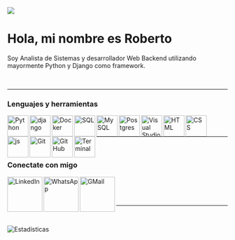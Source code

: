 ![](https://media-exp1.licdn.com/dms/image/C4D16AQGEp949eGs8JA/profile-displaybackgroundimage-shrink_200_800/0/1606527031253?e=1639612800&v=beta&t=Kd2ClQD3ShwXr87KVQyFCPZD7vY2lEN9JT7PdpyQck4)

# Hola, mi nombre es Roberto

Soy Analista de Sistemas y desarrollador Web Backend utilizando mayormente Python y Django como framework.

</br><hr>

### Lenguajes y herramientas
<img align="left" alt="Python" width="48px" src="https://cdn.icon-icons.com/icons2/2699/PNG/512/python_vertical_logo_icon_168039.png" />
<img align="left" alt="django" width="48px" src="https://cdn.icon-icons.com/icons2/2415/PNG/512/django_plain_logo_icon_146558.png" />

<img align="left" alt="Docker" width="48px" src="https://cdn.icon-icons.com/icons2/2415/PNG/512/docker_original_wordmark_logo_icon_146557.png" />

<img align="left" alt="SQL" width="48px" src="https://cdn.icon-icons.com/icons2/2236/PNG/512/file_sql_format_type_icon_134681.png" />
<img align="left" alt="MySQL" width="48px" src="https://cdn.icon-icons.com/icons2/2415/PNG/512/mysql_original_wordmark_logo_icon_146417.png" />
<img align="left" alt="Postgres" width="48px" src="https://cdn.icon-icons.com/icons2/2699/PNG/512/postgresql_vertical_logo_icon_168900.png" />

<img align="left" alt="Visual Studio Code" width="48px" src="https://cdn.icon-icons.com/icons2/2107/PNG/512/file_type_vscode_icon_130084.png" /> 
<img align="left" alt="HTML" width="48px" src="https://cdn.icon-icons.com/icons2/1098/PNG/512/1485481300-38_78657.png" /> 
<img align="left" alt="CSS" width="48px" src="https://cdn.icon-icons.com/icons2/1098/PNG/512/1485481352-26_78627.png" /> 
<img align="left" alt="js" width="48px" src="https://cdn.icon-icons.com/icons2/2699/PNG/512/javascript_vertical_logo_icon_168606.png" /> 

<img align="left" alt="Git" width="48px" src="https://cdn.icon-icons.com/icons2/2415/PNG/512/git_original_wordmark_logo_icon_146510.png" />
<img align="left" alt="GitHub" width="48px" src="https://cdn.icon-icons.com/icons2/2415/PNG/512/github_original_wordmark_logo_icon_146506.png" />

<img align="left" alt="Terminal" width="48px" src="https://cdn.icon-icons.com/icons2/2148/PNG/512/terminal_icon_131942.png" />

</br></br><hr></br>

### Conectate con migo
[<img align="left" alt="LinkedIn" width="80px" src="https://cdn.icon-icons.com/icons2/805/PNG/512/linkedin_icon-icons.com_65929.png" />](https://ar.linkedin.com/in/robertowest)
[<img align="left" alt="WhatsApp" width="80px" src="https://cdn.icon-icons.com/icons2/373/PNG/256/Whatsapp_37229.png" />](https://api.whatsapp.com/send?phone=5493816168251&text=Hola%20Roberto,%20)
[<img align="left" alt="GMail" width="80px" src="https://cdn.icon-icons.com/icons2/827/PNG/512/email_icon-icons.com_66532.png" />](mailto:roberto.west@gmail.com?subject=[GitHub]%20Saludos%20desde%20GitHub)

</br></br></br><hr></br>

![Estadísticas](https://github-readme-stats.vercel.app/api?username=robertowest&show_icons=true&theme=prussian)
